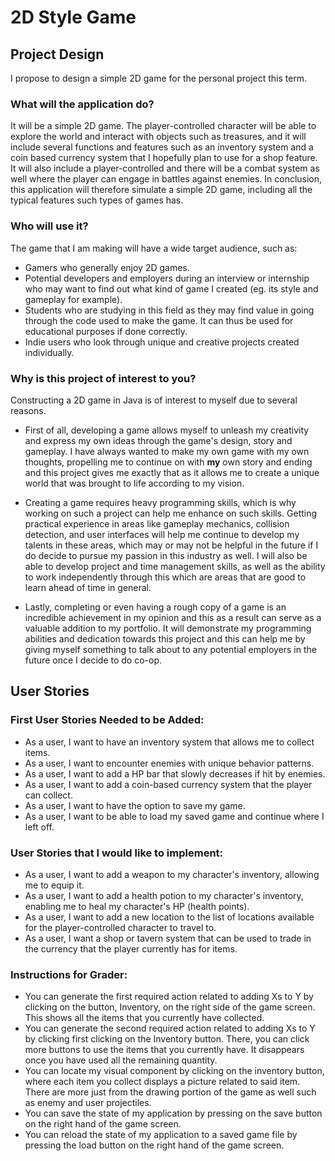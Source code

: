 # 2D Style Game

## Project Design

I propose to design a simple 2D game for the personal project this term. 

### **What will the application do?**

It will be a simple 2D game. The player-controlled character will be able to explore the world and interact with objects such as treasures, and it will include several functions and features such as an inventory system and a coin based currency system that I hopefully plan to use for a shop feature. It will also include a player-controlled and there will be a combat system as well where the player can engage in battles against enemies. In conclusion, this application will therefore simulate a simple 2D game, including all the typical features such types of games has.  

### **Who will use it?**

The game that I am making will have a wide target audience, such as:

- Gamers who generally enjoy 2D games.
- Potential developers and employers during an interview or internship who may want to find out what kind of game I created (eg. its style and gameplay for example).
- Students who are studying in this field as they may find value in going through the code used to make the game. It can thus be used for educational purposes if done correctly. 
- Indie users who look through unique and creative projects created individually.

### **Why is this project of interest to you?**

Constructing a 2D game in Java is of interest to myself due to several reasons.

- First of all, developing a game allows myself to unleash my creativity and express my own ideas through the game's design, story and gameplay. I have always wanted to make my own game with my own thoughts, propelling me to continue on with **my** own story and ending and this project gives me exactly that as it allows me to create a unique world that was brought to life according to my vision.


- Creating a game requires heavy programming skills, which is why working on such a project can help me enhance on such skills. Getting practical experience in areas like gameplay mechanics, collision detection, and user interfaces will help me continue to develop my talents in these areas, which may or may not be helpful in the future if I do decide to pursue my passion in this industry as well. I will also be able to develop project and time management skills, as well as the ability to work independently through this which are areas that are good to learn ahead of time in general.


- Lastly, completing or even having a rough copy of a game is an incredible achievement in my opinion and this as a result can serve as a valuable addition to my portfolio. It will demonstrate my programming abilities and dedication towards this project and this can help me by giving myself something to talk about to any potential employers in the future once I decide to do co-op.

## User Stories

### First User Stories Needed to be Added:

- As a user, I want to have an inventory system that allows me to collect items.
- As a user, I want to encounter enemies with unique behavior patterns.
- As a user, I want to add a HP bar that slowly decreases if hit by enemies.
- As a user, I want to add a coin-based currency system that the player can collect.
- As a user, I want to have the option to save my game.
- As a user, I want to be able to load my saved game and continue where I left off.

### User Stories that I would like to implement:

- As a user, I want to add a weapon to my character's inventory, allowing me to equip it.
- As a user, I want to add a health potion to my character's inventory, enabling me to heal my character's HP (health points).
- As a user, I want to add a new location to the list of locations available for the player-controlled character to travel to.
- As a user, I want a shop or tavern system that can be used to trade in the currency that the player currently has for items.

### Instructions for Grader:

- You can generate the first required action related to adding Xs to Y by clicking on the button, Inventory, on the right side of the game screen. This shows all the items that you currently have collected.
- You can generate the second required action related to adding Xs to Y by clicking first clicking on the Inventory button. There, you can click more buttons to use the items that you currently have. It disappears once you have used all the remaining quantity.
- You can locate my visual component by clicking on the inventory button, where each item you collect displays a picture related to said item. There are more just from the drawing portion of the game as well such as enemy and user projectiles.
- You can save the state of my application by pressing on the save button on the right hand of the game screen.
- You can reload the state of my application to a saved game file by pressing the load button on the right hand of the game screen. 